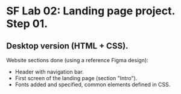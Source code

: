 SF Lab 02: Landing page project. Step 01.
==================================================================
## Desktop version (HTML + CSS).

Website sections done (using a reference Figma design):
- Header with navigation bar.
- First screen of the landing page (section "Intro").
- Fonts added and specified, common elements defined in CSS.